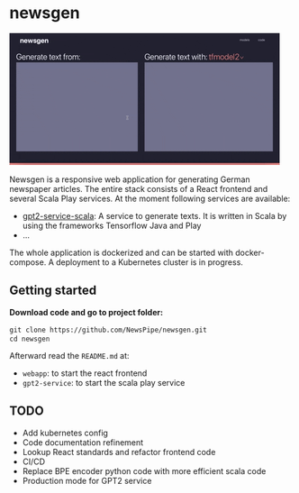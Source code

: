 # newsgen

![](.github/imgs/dashboard.gif)

Newsgen is a responsive web application for generating German newspaper articles. The entire stack consists of a React frontend and several Scala Play services. At the moment following services are available:
- [gpt2-service-scala](https://github.com/NewsPipe/gpt2-service-scala): A service to generate texts. It is written in Scala by using the frameworks Tensorflow Java and Play
- ...

The whole application is dockerized and can be started with docker-compose. A deployment to a Kubernetes cluster is in progress.

## Getting started
**Download code and go to project folder:**
```
git clone https://github.com/NewsPipe/newsgen.git
cd newsgen
```

Afterward read the `README.md` at:
- `webapp`: to start the react frontend
- `gpt2-service`: to start the scala play service

## TODO
- Add kubernetes config
- Code documentation refinement
- Lookup React standards and refactor frontend code
- CI/CD
- Replace BPE encoder python code with more efficient scala code
- Production mode for GPT2 service
